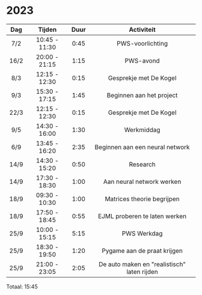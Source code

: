 # 2023

| Dag  |    Tijden     | Duur |                 Activiteit                  |
|:----:|:-------------:|:----:|:-------------------------------------------:|
| 7/2  | 10:45 - 11:30 | 0:45 |              PWS-voorlichting               |
| 16/2 | 20:00 - 21:15 | 1:15 |                  PWS-avond                  |
| 8/3  | 12:15 - 12:30 | 0:15 |           Gesprekje met De Kogel            |
| 9/3  | 15:30 - 17:15 | 1:45 |          Beginnen aan het project           |
| 22/3 | 12:15 - 12:30 | 0:15 |           Gesprekje met De Kogel            |
| 9/5  | 14:30 - 16:00 | 1:30 |                 Werkmiddag                  |
| 6/9  | 13:45 - 16:20 | 2:35 |       Beginnen aan een neural network       |
| 14/9 | 14:30 - 15:20 | 0:50 |                  Research                   |
| 14/9 | 17:30 - 18:30 | 1:00 |          Aan neural network werken          |
| 18/9 | 09:30 - 10:30 | 1:00 |         Matrices theorie begrijpen          |
| 18/9 | 17:50 - 18:45 | 0:55 |        EJML proberen te laten werken        |
| 25/9 | 10:00 - 15:15 | 5:15 |                 PWS Werkdag                 |
| 25/9 | 18:30 - 19:50 | 1:20 |         Pygame aan de praat krijgen         |
| 25/9 | 21:00 - 23:05 | 2:05 | De auto maken en "realistisch" laten rijden |

Totaal: 15:45
